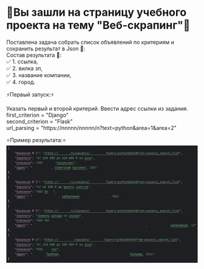 # 📜Вы зашли на страницу учебного проекта на тему "Веб-скрапинг"📜
Поставлена задача собрать список объявлений по критериям и сохранить результат в Json 📄:  
Состав результата 💪:  
✅ 1. ссылка,   
✅ 2. вилка зп,   
✅ 3. название компании,   
✅ 4. город.  

⚡Первый запуск:⚡

Указать первый и второй критерий. Ввести адрес ссылки из задания.   
first_criterion = "Django"   
second_criterion = "Flask"  
url_parsing = "https://nnnnn/nnnnn/n?text=python&area=1&area=2"  

⭐Пример результата:⭐
![Пример результата](https://github.com/Alonsole/Parsing_hh/blob/main/example%20of%20result.jpg)
